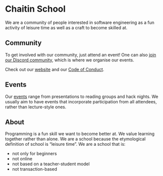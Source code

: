 # Chaitin School

We are a community of people interested in software engineering as a fun
activity of leisure time as well as a craft to become skilled at. 

## Community

To get involved with our community, just attend an event! One can also [join
our Discord community](https://discord.gg/bzjKNG4bUU), which is where we
organise our events.

Check out our [website](https://chaitinschool.org/) and our
[Code of Conduct](https://chaitinschool.org/code-of-conduct/).

## Events

Our [events](https://chaitinschool.org/events/) range from presentations to
reading groups and hack nights. We usually aim to have events that incorporate
participation from all attendees, rather than lecture-style ones.

## About

Programming is a fun skill we want to become better at. We value learning
together rather than alone. We are a school because the etymological definition
of school is “leisure time”. We are a school that is:

* not only for beginners
* not online
* not based on a teacher-student model
* not transaction-based
